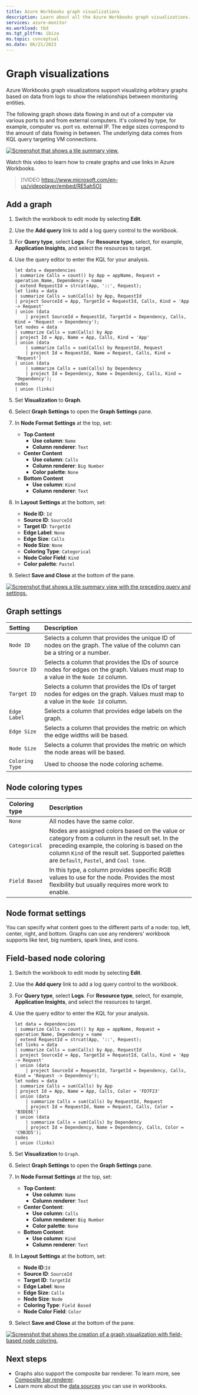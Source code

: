 ```yaml
---
title: Azure Workbooks graph visualizations
description: Learn about all the Azure Workbooks graph visualizations.
services: azure-monitor
ms.workload: tbd
ms.tgt_pltfrm: ibiza
ms.topic: conceptual
ms.date: 06/21/2023
---
```


# Graph visualizations

Azure Workbooks graph visualizations support visualizing arbitrary graphs based on data from logs to show the relationships between monitoring entities.

The following graph shows data flowing in and out of a computer via various ports to and from external computers. It's colored by type, for example, computer vs. port vs. external IP. The edge sizes correspond to the amount of data flowing in between. The underlying data comes from KQL query targeting VM connections.

[![Screenshot that shows a tile summary view.](./media/workbooks-graph-visualizations/graph.png)](./media/workbooks-graph-visualizations/graph.png#lightbox)

Watch this video to learn how to create graphs and use links in Azure Workbooks.
> [!VIDEO https://www.microsoft.com/en-us/videoplayer/embed/RE5ah5O]

## Add a graph

1. Switch the workbook to edit mode by selecting **Edit**.
1. Use the **Add query** link to add a log query control to the workbook.
1. For **Query type**, select **Logs**. For **Resource type**, select, for example, **Application Insights**, and select the resources to target.
1. Use the query editor to enter the KQL for your analysis.

    ```kusto
    let data = dependencies
    | summarize Calls = count() by App = appName, Request = operation_Name, Dependency = name
    | extend RequestId = strcat(App, '::', Request);
    let links = data
    | summarize Calls = sum(Calls) by App, RequestId
    | project SourceId = App, TargetId = RequestId, Calls, Kind = 'App -> Request'
    | union (data
        | project SourceId = RequestId, TargetId = Dependency, Calls, Kind = 'Request -> Dependency');
    let nodes = data
    | summarize Calls = sum(Calls) by App
    | project Id = App, Name = App, Calls, Kind = 'App'
    | union (data
        | summarize Calls = sum(Calls) by RequestId, Request
        | project Id = RequestId, Name = Request, Calls, Kind = 'Request')
    | union (data
        | summarize Calls = sum(Calls) by Dependency
        | project Id = Dependency, Name = Dependency, Calls, Kind = 'Dependency');
    nodes
    | union (links)
    ```

1. Set **Visualization** to **Graph**.
1. Select **Graph Settings** to open the **Graph Settings** pane.
1. In **Node Format Settings** at the top, set:
    * **Top Content**
        - **Use column**: `Name`
        * **Column renderer**: `Text`
    * **Center Content**
        - **Use column**: `Calls`
        * **Column renderer**: `Big Number`
        * **Color palette**: `None`
    * **Bottom Content**
        - **Use column**: `Kind`
        * **Column renderer**: `Text`
1. In **Layout Settings** at the bottom, set:
    * **Node ID**: `Id`
    * **Source ID**: `SourceId`
    * **Target ID**: `TargetId`
    * **Edge Label**: `None`
    * **Edge Size**: `Calls`
    * **Node Size**: `None`
    * **Coloring Type**: `Categorical`
    * **Node Color Field**: `Kind`
    * **Color palette**: `Pastel`
1. Select **Save and Close** at the bottom of the pane.

[![Screenshot that shows a tile summary view with the preceding query and settings.](./media/workbooks-graph-visualizations/graph-settings.png)](./media/workbooks-graph-visualizations/graph-settings.png#lightbox)

## Graph settings

| Setting         | Description                                                                                                        |
|:----------------|:-------------------------------------------------------------------------------------------------------------------|
| `Node ID`       | Selects a column that provides the unique ID of nodes on the graph. The value of the column can be a string or a number. |
| `Source ID`     | Selects a column that provides the IDs of source nodes for edges on the graph. Values must map to a value in the `Node Id` column. |
| `Target ID`     | Selects a column that provides the IDs of target nodes for edges on the graph. Values must map to a value in the `Node Id` column. |
| `Edge Label`    | Selects a column that provides edge labels on the graph.                                                            |
| `Edge Size`     | Selects a column that provides the metric on which the edge widths will be based.                                |
| `Node Size`     | Selects a column that provides the metric on which the node areas will be based.                                 |
| `Coloring Type` | Used to choose the node coloring scheme.                                                                            |

## Node coloring types

| Coloring type | Description |
|:------------- |:------------|
| `None`        | All nodes have the same color. |
| `Categorical` | Nodes are assigned colors based on the value or category from a column in the result set. In the preceding example, the coloring is based on the column `Kind` of the result set. Supported palettes are `Default`, `Pastel`, and `Cool tone`.  |
| `Field Based` | In this type, a column provides specific RGB values to use for the node. Provides the most flexibility but usually requires more work to enable.  |

## Node format settings

You can specify what content goes to the different parts of a node: top, left, center, right, and bottom. Graphs can use any renderers' workbook supports like text, big numbers, spark lines, and icons.

## Field-based node coloring

1. Switch the workbook to edit mode by selecting **Edit**.
1. Use the **Add query** link to add a log query control to the workbook.
1. For **Query type**, select **Logs**. For **Resource type**, select, for example, **Application Insights**, and select the resources to target.
1. Use the query editor to enter the KQL for your analysis.

    ```kusto
    let data = dependencies
    | summarize Calls = count() by App = appName, Request = operation_Name, Dependency = name
    | extend RequestId = strcat(App, '::', Request);
    let links = data
    | summarize Calls = sum(Calls) by App, RequestId
    | project SourceId = App, TargetId = RequestId, Calls, Kind = 'App -> Request'
    | union (data
        | project SourceId = RequestId, TargetId = Dependency, Calls, Kind = 'Request -> Dependency');
    let nodes = data
    | summarize Calls = sum(Calls) by App
    | project Id = App, Name = App, Calls, Color = 'FD7F23'
    | union (data
        | summarize Calls = sum(Calls) by RequestId, Request
        | project Id = RequestId, Name = Request, Calls, Color = 'B3DE8E')
    | union (data
        | summarize Calls = sum(Calls) by Dependency
        | project Id = Dependency, Name = Dependency, Calls, Color = 'C9B3D5');
    nodes
    | union (links)
    ```

1. Set **Visualization** to `Graph`.
1. Select **Graph Settings** to open the **Graph Settings** pane.
1. In **Node Format Settings** at the top, set:
    * **Top Content**:
        * **Use column**: `Name`
        * **Column renderer**: `Text`
    * **Center Content**:
        * **Use column**: `Calls`
        * **Column renderer**: `Big Number`
        * **Color palette**: `None`
    * **Bottom Content**:
        * **Use column**: `Kind`
        * **Column renderer**: `Text`
1. In **Layout Settings** at the bottom, set:
    * **Node ID**:`Id`
    * **Source ID**: `SourceId`
    * **Target ID**: `TargetId`
    * **Edge Label**: `None`
    * **Edge Size**: `Calls`
    * **Node Size**: `Node`
    * **Coloring Type**: `Field Based`
    * **Node Color Field**: `Color`
1. Select **Save and Close** at the bottom of the pane.

[![Screenshot that shows the creation of a graph visualization with field-based node coloring.](./media/workbooks-graph-visualizations/graph-field-based.png)](./media/workbooks-graph-visualizations/graph-field-based.png#lightbox)

## Next steps

* Graphs also support the composite bar renderer. To learn more, see [Composite bar renderer](workbooks-composite-bar.md).
* Learn more about the [data sources](workbooks-data-sources.md) you can use in workbooks.
